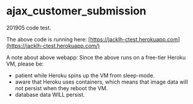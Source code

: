 # ajax_customer_submission

201905 code test.

The above code is running here: [https://jacklh-ctest.herokuapp.com](https://jacklh-ctest.herokuapp.com/)

A note about above webapp:
Since the above runs on a free-tier Heroku VM, please be:
- patient while Heroku spins up the VM from sleep-mode.
- aware that Heroku uses containers, which means that image data will not persist when they reboot the VM.
- database data WILL persist.

